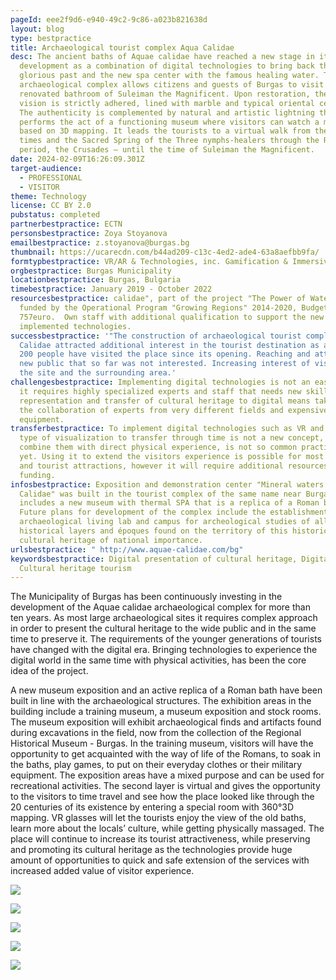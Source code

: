 ```yaml
---
pageId: eee2f9d6-e940-49c2-9c86-a023b821638d
layout: blog
type: bestpractice
title: Archaeological tourist complex Aqua Calidae
desc: The ancient baths of Aquae calidae have reached a new stage in its
  development as a combination of digital technologies to bring back the
  glorious past and the new spa center with the famous healing water. The
  archaeological complex allows citizens and guests of Burgas to visit the fully
  renovated bathroom of Suleiman the Magnificent. Upon restoration, the original
  vision is strictly adhered, lined with marble and typical oriental ceramics.
  The authenticity is complemented by natural and artistic lightning that
  performs the act of a functioning museum where visitors can watch a movie
  based on 3D mapping. It leads the tourists to a virtual walk from the Thracian
  times and the Sacred Spring of the Three nymphs-healers through the Roman
  period, the Crusades – until the time of Suleiman the Magnificent.
date: 2024-02-09T16:26:09.301Z
target-audience:
  - PROFESSIONAL
  - VISITOR
theme: Technology
license: CC BY 2.0
pubstatus: completed
partnerbestpractice: ECTN
personsbestpractice: Zoya Stoyanova
emailbestpractice: z.stoyanova@burgas.bg
thumbnail: https://ucarecdn.com/b44ad209-c13c-4ed2-ade4-63a8aefbb9fa/
formtypbestpractice: VR/AR & Technologies, inc. Gamification & Immersive perfomances
orgbestpractice: Burgas Municipality
locationbestpractice: Burgas, Bulgaria
timebestpractice: January 2019 - October 2022
resourcesbestpractice: calidae", part of the project "The Power of Water",
  funded by the Operational Program "Growing Regions" 2014-2020, Budget 4 255
  757euro.  Own staff with additional qualification to support the new
  implemented technologies.
successbestpractice: '"The construction of archaeological tourist complex Aquae
  Calidae attracted additional interest in the tourist destination as about 45
  200 people have visited the place since its opening. Reaching and attracting
  new public that so far was not interested. Increasing interest of visitors to
  the site and the surrounding area.'
challengesbestpractice: Implementing digital technologies is not an easy task,
  it requires highly specialized experts and staff that needs new skills. The
  representation and transfer of cultural heritage to digital means takes time,
  the collaboration of experts from very different fields and expensive high end
  equipment.
transferbestpractice: To implement digital technologies such as VR and other
  type of visualization to transfer through time is not a new concept, but to
  combine them with direct physical experience, is not so common practice as of
  yet. Using it to extend the visitors experience is possible for most museums
  and tourist attractions, however it will require additional resources and
  funding.
infosbestpractice: Exposition and demonstration center "Mineral waters of Aquae
  Calidae" was built in the tourist complex of the same name near Burgas. It
  includes a new museum with thermal SPA that is a replica of a Roman bath.
  Future plans for development of the complex include the establishment of
  archaeological living lab and campus for archeological studies of all
  historical layers and époques found on the territory of this historical
  cultural heritage of national importance.
urlsbestpractice: " http://www.aquae-calidae.com/bg"
keywordsbestpractice: Digital presentation of cultural heritage, Digitalization,
  Cultural heritage tourism
---
```

The Municipality of Burgas has been continuously investing in the development of the Aquae calidae archaeological complex for more than ten years. As most large archaeological sites it requires complex approach in order to present the cultural heritage to the wide public and in the same time to preserve it. The requirements of the younger generations of tourists have changed with the digital era. Bringing technologies to experience the digital world in the same time with physical activities, has been the core idea of the project.

A new museum exposition and an active replica of a Roman bath have been built in line with the archaeological structures. The exhibition areas in the building include a training museum, a museum exposition and stock rooms. The museum exposition will exhibit archaeological finds and artifacts found during excavations in the field, now from the collection of the Regional Historical Museum - Burgas. In the training museum, visitors will have the opportunity to get acquainted with the way of life of the Romans, to soak in the baths, play games, to put on their everyday clothes or their military equipment. The exposition areas have a mixed purpose and can be used for recreational activities. The second layer is virtual and gives the opportunity to the visitors to time travel and see how the place looked like through the 20 centuries of its existence by entering a special room with 360°3D mapping. VR glasses will let the tourists enjoy the view of the old baths, learn more about the locals’ culture, while getting physically massaged. The place will continue to increase its tourist attractiveness, while preserving and promoting its cultural heritage as the technologies provide huge amount of opportunities to quick and safe extension of the services with increased added value of visitor experience.

![](https://ucarecdn.com/cf433fb5-f6a9-44b4-9434-a22873039da0/)

![](https://ucarecdn.com/6fefa26b-aeac-4096-afc1-1678befc5c4f/)

![](https://ucarecdn.com/b919867e-5c3a-4cb2-838e-3f761db85f86/)

![](https://ucarecdn.com/ed6b3350-d112-4de9-9e43-c7e8359dfbba/)

![](https://ucarecdn.com/dac5d260-9f69-4c39-9bc0-e9e204f00952/)